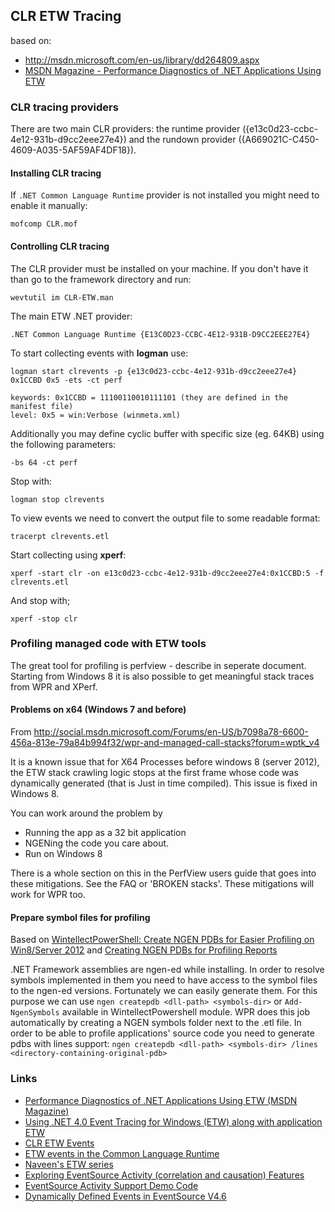
CLR ETW Tracing
---------------

based on:

- <http://msdn.microsoft.com/en-us/library/dd264809.aspx>
- [MSDN Magazine - Performance Diagnostics of .NET Applications Using ETW](http://msdn.microsoft.com/en-us/magazine/gg490356.aspx)

### CLR tracing providers

There are two main CLR providers: the runtime provider ({e13c0d23-ccbc-4e12-931b-d9cc2eee27e4}) and the rundown provider ({A669021C-C450-4609-A035-5AF59AF4DF18}).

#### Installing CLR tracing

If `.NET Common Language Runtime` provider is not installed you might need to enable it manually:

    mofcomp CLR.mof

#### Controlling CLR tracing

The CLR provider must be installed on your machine. If you don't have it than go to the framework directory and run:

    wevtutil im CLR-ETW.man

The main ETW .NET provider:

    .NET Common Language Runtime {E13C0D23-CCBC-4E12-931B-D9CC2EEE27E4}

To start collecting events with **logman** use:

    logman start clrevents -p {e13c0d23-ccbc-4e12-931b-d9cc2eee27e4} 0x1CCBD 0x5 -ets -ct perf

    keywords: 0x1CCBD = 11100110010111101 (they are defined in the manifest file)
    level: 0x5 = win:Verbose (winmeta.xml)

Additionally you may define cyclic buffer with specific size (eg. 64KB) using the following parameters:

    -bs 64 -ct perf

Stop with:

    logman stop clrevents

To view events we need to convert the output file to some readable format:

    tracerpt clrevents.etl

Start collecting using **xperf**:

    xperf -start clr -on e13c0d23-ccbc-4e12-931b-d9cc2eee27e4:0x1CCBD:5 -f clrevents.etl

And stop with;

    xperf -stop clr

### Profiling managed code with ETW tools

The great tool for profiling is perfview - describe in seperate document. Starting from Windows 8 it is also possible to get meaningful stack traces from WPR and XPerf.

#### Problems on x64 (Windows 7 and before)

From <http://social.msdn.microsoft.com/Forums/en-US/b7098a78-6600-456a-813e-79a84b994f32/wpr-and-managed-call-stacks?forum=wptk_v4>

It is a known issue that for X64 Processes before windows 8 (server 2012), the ETW stack crawling logic stops at the first frame whose code was dynamically generated (that is Just in time compiled).   This issue is fixed in Windows 8.

You can work around the problem by

- Running the app as a 32 bit application
- NGENing the code you care about.
- Run on Windows 8

There is a whole section on this in the PerfView users guide that goes into these mitigations. See the FAQ or 'BROKEN stacks'. These mitigations will work for WPR too.

#### Prepare symbol files for profiling

Based on [WintellectPowerShell: Create NGEN PDBs for Easier Profiling on Win8/Server 2012](http://www.wintellect.com/cs/blogs/jrobbins/archive/2013/02/26/wintellectpowershell-create-ngen-pdbs-for-easier-profiling-on-win8-server-2012.aspx) and [Creating NGEN PDBs for Profiling Reports](http://blogs.msdn.com/b/visualstudioalm/archive/2012/12/10/creating-ngen-pdbs-for-profiling-reports.aspx)

.NET Framework assemblies are ngen-ed while installing. In order to resolve symbols implemented in them you need to have access to the symbol files to the ngen-ed versions. Fortunately we can easily generate them. For this purpose we can use `ngen createpdb <dll-path> <symbols-dir>` or `Add-NgenSymbols` available in WintellectPowershell module. WPR does this job automatically by creating a NGEN symbols folder next to the .etl file. In order to be able to profile applications' source code you need to generate pdbs with lines support: `ngen createpdb <dll-path> <symbols-dir> /lines <directory-containing-original-pdb>`

### Links

- [Performance Diagnostics of .NET Applications Using ETW (MSDN Magazine)](http://msdn.microsoft.com/en-us/magazine/gg490356.aspx)
- [Using .NET 4.0 Event Tracing for Windows (ETW) along with application ETW](http://naveensrinivasan.com/2010/03/17/using-clr-4-0-event-tracing-for-windows-etw-along-with-application-etw/)
- [CLR ETW Events](http://msdn.microsoft.com/en-us/library/dd264810.aspx)
- [ETW events in the Common Language Runtime](http://msdn.microsoft.com/en-us/library/ff357719.aspx)
- [Naveen's ETW series](http://naveensrinivasan.com/etw/)
- [Exploring EventSource Activity (correlation and causation) Features](http://blogs.msdn.com/b/vancem/archive/2015/09/14/exploring-eventsource-activity-correlation-and-causation-features.aspx)
- [EventSource Activity Support Demo Code](http://blogs.msdn.com/b/vancem/archive/2015/09/15/eventsource-activity-support-demo-code.aspx)
- [Dynamically Defined Events in EventSource V4.6](http://blogs.msdn.com/b/vancem/archive/2015/10/02/dynamically-defined-events-in-eventsource-v4-6.aspx)
